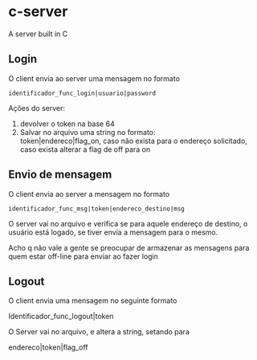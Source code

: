 # c-server

A server built in C

## Login

O client envia ao server uma mensagem no formato

`identificador_func_login|usuario|password`

Ações do server:

1. devolver o token na base 64
2. Salvar no arquivo uma string no formato:  
   token|endereco|flag_on, caso não exista para o endereço solicitado, caso exista alterar a flag de off para on

## Envio de mensagem

O client envia ao server a mensagem no formato

`identificador_func_msg|token|endereco_destino|msg`

O server vai no arquivo e verifica se para aquele endereço de destino, o usuário está logado, se tiver envia a mensagem para o mesmo.

Acho q não vale a gente se preocupar de armazenar as mensagens para quem estar off-line para enviar ao fazer login

## Logout

O client envia uma mensagem no seguinte formato

Identificador_func_logout|token

O Server vai no arquivo, e altera a string, setando para

endereco|token|flag_off
